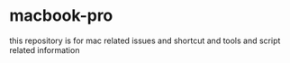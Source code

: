 # macbook-pro
this repository is for mac related issues and shortcut and tools and script related information
